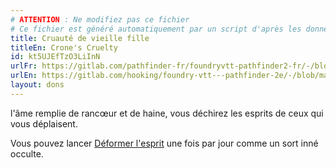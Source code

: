 ```yaml
---
# ATTENTION : Ne modifiez pas ce fichier
# Ce fichier est généré automatiquement par un script d'après les données du module Foundry VTT officiel et de sa traduction
title: Cruauté de vieille fille
titleEn: Crone's Cruelty
id: kt5UJEfTzO3LiInN
urlFr: https://gitlab.com/pathfinder-fr/foundryvtt-pathfinder2-fr/-/blob/master/data/feats/kt5UJEfTzO3LiInN.htm
urlEn: https://gitlab.com/hooking/foundry-vtt---pathfinder-2e/-/blob/master/packs/data/feats.db/crone-s-cruelty.json
layout: dons
---
```

l'âme remplie de rancœur et de haine, vous déchirez les esprits de ceux qui vous déplaisent.

Vous pouvez lancer [Déformer l'esprit](../sorts/déformer-l-esprit.html) une fois par jour comme un sort inné occulte.
